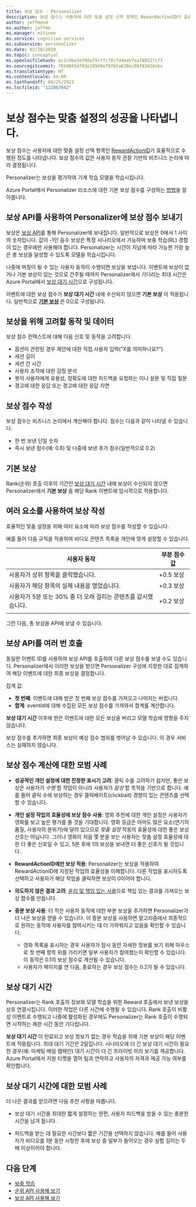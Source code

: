 ```yaml
---
title: 보상 점수 - Personalizer
description: 보상 점수는 사용자에 대한 맞춤 설정 선택 항목인 RewardActionID가 효율적으로 수행된 정도를 나타냅니다. 보상 점수의 값은 사용자 동작 관찰 기반의 비즈니스 논리에 따라 결정됩니다. Personalizer는 보상을 평가하여 기계 학습 모델을 학습시킵니다.
author: jeffmend
ms.author: jeffme
ms.manager: nitinme
ms.service: cognitive-services
ms.subservice: personalizer
ms.date: 02/20/2020
ms.topic: conceptual
ms.openlocfilehash: ec2c9ba7e700a79cffc70cfd4eab7ea780527cff
ms.sourcegitcommit: 7854045df93e28949e79765a638ec86f83d28ebc
ms.translationtype: HT
ms.contentlocale: ko-KR
ms.lasthandoff: 08/25/2021
ms.locfileid: "122867042"
---
```

# <a name="reward-scores-indicate-success-of-personalization"></a>보상 점수는 맞춤 설정의 성공을 나타냅니다.

보상 점수는 사용자에 대한 맞춤 설정 선택 항목인 [RewardActionID](/rest/api/personalizer/1.0/rank/rank#response)가 효율적으로 수행된 정도를 나타냅니다. 보상 점수의 값은 사용자 동작 관찰 기반의 비즈니스 논리에 따라 결정됩니다.

Personalizer는 보상을 평가하여 기계 학습 모델을 학습시킵니다.

Azure Portal에서 Personalizer 리소스에 대한 기본 보상 점수를 구성하는 [방법](how-to-settings.md#configure-rewards-for-the-feedback-loop)을 알아봅니다.

## <a name="use-reward-api-to-send-reward-score-to-personalizer"></a>보상 API를 사용하여 Personalizer에 보상 점수 보내기

보상은 [보상 API](/rest/api/personalizer/1.0/events/reward)를 통해 Personalizer에 보내집니다. 일반적으로 보상은 0에서 1 사이의 숫자입니다. 값이 -1인 음수 보상은 특정 시나리오에서 가능하며 보충 학습(RL) 경험이 있는 경우에만 사용해야 합니다. Personalizer는 시간이 지남에 따라 가능한 가장 높은 총 보상을 달성할 수 있도록 모델을 학습시킵니다.

나중에 며칠이 될 수 있는 사용자 동작이 수행되면 보상을 보냅니다. 이벤트에 보상이 없거나 기본 보상이 있는 것으로 간주될 때까지 Personalizer에서 기다리는 최대 시간은 Azure Portal에서 [보상 대기 시간](#reward-wait-time)으로 구성됩니다.

이벤트에 대한 보상 점수가 **보상 대기 시간** 내에 수신되지 않으면 **기본 보상** 이 적용됩니다. 일반적으로 **[기본 보상](how-to-settings.md#configure-reward-settings-for-the-feedback-loop-based-on-use-case)** 은 0으로 구성됩니다.


## <a name="behaviors-and-data-to-consider-for-rewards"></a>보상을 위해 고려할 동작 및 데이터

보상 점수 컨텍스트에 대해 다음 신호 및 동작을 고려합니다.

* 옵션이 관련된 경우 제안에 대한 직접 사용자 입력("X를 의미하나요?")
* 세션 길이
* 세션 간 시간
* 사용자 조작에 대한 감정 분석
* 봇이 사용자에게 유용성, 정확도에 대한 피드백을 요청하는 미니 설문 및 직접 질문
* 경고에 대한 응답 또는 경고에 대한 응답 지연

## <a name="composing-reward-scores"></a>보상 점수 작성

보상 점수는 비즈니스 논리에서 계산해야 합니다. 점수는 다음과 같이 나타낼 수 있습니다.

* 한 번 보낸 단일 숫자
* 즉시 보낸 점수(예: 0.8) 및 나중에 보낸 추가 점수(일반적으로 0.2)

## <a name="default-rewards"></a>기본 보상

Rank(순위) 호출 이후의 기간인 [보상 대기 시간](#reward-wait-time) 내에 보상이 수신되지 않으면 Personalizer에서 **기본 보상** 을 해당 Rank 이벤트에 암시적으로 적용합니다.

## <a name="building-up-rewards-with-multiple-factors"></a>여러 요소를 사용하여 보상 작성

효율적인 맞춤 설정을 위해 여러 요소에 따라 보상 점수를 작성할 수 있습니다.

예를 들어 다음 규칙을 적용하여 비디오 콘텐츠 목록을 개인에 맞게 설정할 수 있습니다.

|사용자 동작|부분 점수 값|
|--|--|
|사용자가 상위 항목을 클릭했습니다.|+0.5 보상|
|사용자가 해당 항목의 실제 내용을 열었습니다.|+0.3 보상|
|사용자가 5분 또는 30% 중 더 오래 걸리는 콘텐츠를 감시했습니다.|+0.2 보상|
|||

그런 다음, 총 보상을 API에 보낼 수 있습니다.

## <a name="calling-the-reward-api-multiple-times"></a>보상 API를 여러 번 호출

동일한 이벤트 ID를 사용하여 보상 API를 호출하여 다른 보상 점수를 보낼 수도 있습니다. Personalizer에서 이러한 보상을 받으면 Personalizer 구성에 지정한 대로 집계하여 해당 이벤트에 대한 최종 보상을 결정합니다.

집계 값:

*  **첫 번째**: 이벤트에 대해 받은 첫 번째 보상 점수를 가져오고 나머지는 버립니다.
* **합계**: eventId에 대해 수집된 모든 보상 점수를 가져와서 합계를 계산합니다.

**보상 대기 시간** 이후에 받은 이벤트에 대한 모든 보상을 버리고 모델 학습에 영향을 주지 않습니다.

보상 점수를 추가하면 최종 보상이 예상 점수 범위를 벗어날 수 있습니다. 이 경우 서비스는 실패하지 않습니다.

## <a name="best-practices-for-calculating-reward-score"></a>보상 점수 계산에 대한 모범 사례

* **성공적인 개인 설정에 대한 진정한 표시기 고려**: 클릭 수를 고려하기 쉽지만, 좋은 보상은 사용자가 *수행* 할 작업이 아니라 사용자가 *달성* 할 목적을 기반으로 합니다.  예를 들어 클릭 수에 보상하는 경우 클릭베이트(clickbait) 경향이 있는 콘텐츠를 선택할 수 있습니다.

* **개인 설정 작업의 효율성에 보상 점수 사용**: 영화 추천에 대한 개인 설정은 사용자가 영화를 보고 높은 평가를 줄 것을 기대합니다. 영화 등급은 아마도 많은 요소(연기의 품질, 사용자의 분위기)에 달려 있으므로 *맞춤 설정* 작동의 효율성에 대한 좋은 보상 신호는 아닙니다. 그러나 영화의 처음 몇 분을 보는 사용자는 맞춤 설정 효율성에 대한 더 좋은 신호일 수 있고, 5분 후에 1의 보상을 보내면 더 좋은 신호가 될 것입니다.

* **RewardActionID에만 보상 적용**: Personalizer는 보상을 적용하여 RewardActionID에 지정된 작업의 효율성을 이해합니다. 다른 작업을 표시하도록 선택하고 사용자가 해당 작업을 클릭하면 보상이 0이어야 합니다.

* **의도하지 않은 결과 고려**: [윤리 및 책임 있는 사용](ethics-responsible-use.md)으로 책임 있는 결과를 가져오는 보상 함수를 만듭니다.

* **증분 보상 사용**: 더 작은 사용자 동작에 대한 부분 보상을 추가하면 Personalizer가 더 나은 보상을 얻을 수 있습니다. 이 증분 보상을 사용하면 알고리즘에서 최종적으로 원하는 동작에 사용자를 참여시키는 데 더 가까워지고 있음을 확인할 수 있습니다.
    * 영화 목록을 표시하는 경우 사용자가 잠시 동안 자세한 정보를 보기 위해 마우스로 첫 번째 항목 위를 가리키면 일부 사용자가 참여했는지 확인할 수 있습니다. 이 동작은 0.1의 보상 점수로 계산될 수 있습니다.
    * 사용자가 페이지를 연 다음, 종료하는 경우 보상 점수는 0.2가 될 수 있습니다.

## <a name="reward-wait-time"></a>보상 대기 시간

Personalizer는 Rank 호출의 정보와 모델 학습을 위한 Reward 호출에서 보낸 보상을 상호 연결시킵니다. 이러한 작업은 다른 시간에 수행될 수 있습니다. Rank 호출이 비활성 이벤트로 수행되고 나중에 활성화된 경우에도 Personalizer는 Rank 호출이 수행되면 시작하는 제한 시간 동안 기다립니다.

**보상 대기 시간** 이 만료되고 보상 정보가 없는 경우 학습을 위해 기본 보상이 해당 이벤트에 적용됩니다. 최대 대기 기간은 2일입니다. 시나리오에 더 긴 보상 대기 시간이 필요한 경우(예: 마케팅 메일 캠페인) 대기 시간이 더 긴 프라이빗 미리 보기를 제공합니다. Azure Portal에서 지원 티켓을 열어 팀과 연락하고 사용자의 자격과 제공 가능 여부를 확인합니다.

## <a name="best-practices-for-reward-wait-time"></a>보상 대기 시간에 대한 모범 사례

더 나은 결과를 얻으려면 다음 추천 사항을 따릅니다.

* 보상 대기 시간을 최대한 짧게 설정하는 한편, 사용자 피드백을 받을 수 있는 충분한 시간을 남겨 둡니다.

* 피드백을 받는 데 필요한 시간보다 짧은 기간을 선택하지 않습니다. 예를 들어 사용자가 비디오를 1분 동안 시청한 후에 보상 중 일부가 들어오는 경우 실험 길이는 두 배 이상이어야 합니다.

## <a name="next-steps"></a>다음 단계

* [보충 학습](concepts-reinforcement-learning.md)
* [순위 API 사용해 보기](https://westus2.dev.cognitive.microsoft.com/docs/services/personalizer-api/operations/Rank/console)
* [보상 API 사용해 보기](https://westus2.dev.cognitive.microsoft.com/docs/services/personalizer-api/operations/Reward)
